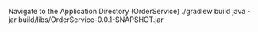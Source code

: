 Navigate to the Application Directory (OrderService)
./gradlew build
java -jar build/libs/OrderService-0.0.1-SNAPSHOT.jar
